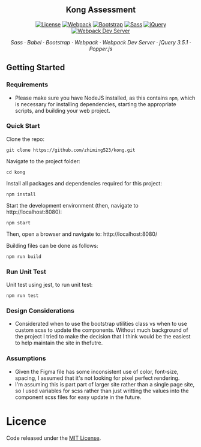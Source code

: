 <h2 align="center">Kong Assessment</h2>

<p align="center">
  <a href="https://github.com/shaminmeerankutty/webpack-sass-bootstrap-boilerplate/blob/master/LICENSE.md">
    <img alt="License" src="https://img.shields.io/github/license/mashape/apistatus.svg"></a>
  <a href="https://webpack.js.org">
    <img alt="Webpack" src="https://img.shields.io/badge/webpack-v4.27.0-0072b8.svg"></a>
  <a href="http://getbootstrap.com/">
    <img alt="Bootstrap" src="https://img.shields.io/badge/Bootstrap-v4.1.3-563d7c.svg"></a>
  <a href="https://sass-lang.com">
    <img alt="Sass" src="https://img.shields.io/badge/node--sass-v4.10.0-df5a9c.svg"></a>
  <a href="https://jquery.com/">
    <img alt="jQuery" src="https://img.shields.io/badge/jquery-v3.3.1-ffa200.svg"></a>
  <a href="">
    <img alt="Webpack Dev Server" src="https://img.shields.io/badge/webpack--dev--server-live--reloading-orange.svg"></a>
</p>

<p align="center">
  <em>
  Sass
  · Babel
  · Bootstrap
  · Webpack
  · Webpack Dev Server
  · jQuery 3.5.1
  · Popper.js 
  </em>
</p>

## Getting Started

### Requirements

- Please make sure you have NodeJS installed, as this contains `npm`, which is necessary
  for installing dependencies, starting the appropriate scripts, and building your web project.

### Quick Start

Clone the repo:

    git clone https://github.com/zhiming523/kong.git

Navigate to the project folder:

    cd kong

Install all packages and dependencies required for this project:

    npm install

Start the development environment (then, navigate to http://localhost:8080):

    npm start

Then, open a browser and navigate to: http://localhost:8080/

Building files can be done as follows:

    npm run build

### Run Unit Test

Unit test using jest, to run unit test:

    npm run test

### Design Considerations

- Considerated when to use the bootstrap utilities class vs when to use custom scss to update the components. Without much background of the project I tried to make the decision that I think would be the easiest to help maintain the site in thefutre.

### Assumptions

- Given the Figma file has some inconsistent use of color, font-size, spacing, I assumed that it's not looking for pixel perfect rendering.
- I'm assuming this is part part of larger site rather than a single page site, so I used variables for scss rather than just writting the values into the component scss files for easy update in the future.

# Licence

Code released under the [MIT License](LICENSE.md).
